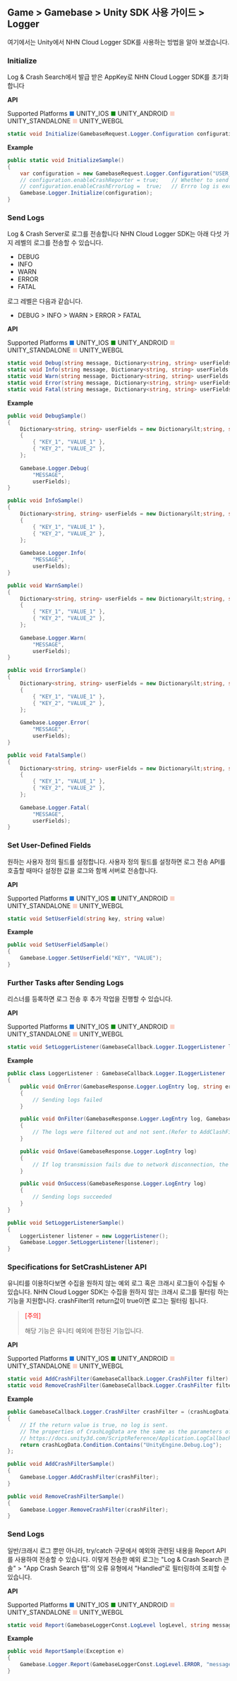 ## Game > Gamebase > Unity SDK 사용 가이드 > Logger

여기에서는 Unity에서 NHN Cloud Logger SDK를 사용하는 방법을 알아 보겠습니다.

### Initialize
Log & Crash Search에서 발급 받은 AppKey로  NHN Cloud Logger SDK를 초기화 합니다

**API**

Supported Platforms
<span style="color:#1D76DB; font-size: 10pt">■</span> UNITY_IOS
<span style="color:#0E8A16; font-size: 10pt">■</span> UNITY_ANDROID
<span style="color:#F9D0C4; font-size: 10pt">■</span> UNITY_STANDALONE
<span style="color:#F9D0C4; font-size: 10pt">■</span> UNITY_WEBGL

```cs
static void Initialize(GamebaseRequest.Logger.Configuration configuration)
```

**Example**
```cs
public static void InitializeSample()
{
    var configuration = new GamebaseRequest.Logger.Configuration("USER_LOGGER_APP_KEY");
    // configuration.enableCrashReporter = true;    // Whether to send crash logs.
    // configuration.enableCrashErrorLog =  true;   // Errro log is excluded by default. Use it if you want to collect error logs.
    Gamebase.Logger.Initialize(configuration);
}
```

### Send Logs
Log & Crash Server로 로그를 전송합니다
NHN Cloud Logger SDK는 아래 다섯 가지 레벨의 로그를 전송할 수 있습니다. 
* DEBUG
* INFO
* WARN
* ERROR
* FATAL

로그 레벨은 다음과 같습니다.
* DEBUG > INFO > WARN > ERROR > FATAL

**API**

Supported Platforms
<span style="color:#1D76DB; font-size: 10pt">■</span> UNITY_IOS
<span style="color:#0E8A16; font-size: 10pt">■</span> UNITY_ANDROID
<span style="color:#F9D0C4; font-size: 10pt">■</span> UNITY_STANDALONE
<span style="color:#F9D0C4; font-size: 10pt">■</span> UNITY_WEBGL

```cs
static void Debug(string message, Dictionary<string, string> userFields = null)
static void Info(string message, Dictionary<string, string> userFields = null)
static void Warn(string message, Dictionary<string, string> userFields = null)
static void Error(string message, Dictionary<string, string> userFields = null)
static void Fatal(string message, Dictionary<string, string> userFields = null)
```

**Example**
```cs
public void DebugSample()
{
    Dictionary<string, string> userFields = new Dictionary&lt;string, string>()
    {
        { "KEY_1", "VALUE_1" },
        { "KEY_2", "VALUE_2" },
    };
        
    Gamebase.Logger.Debug(
        "MESSAGE", 
        userFields);
}

public void InfoSample()
{
    Dictionary<string, string> userFields = new Dictionary&lt;string, string>()
    {
        { "KEY_1", "VALUE_1" },
        { "KEY_2", "VALUE_2" },
    };
        
    Gamebase.Logger.Info(
        "MESSAGE", 
        userFields);
}

public void WarnSample()
{
    Dictionary<string, string> userFields = new Dictionary&lt;string, string>()
    {
        { "KEY_1", "VALUE_1" },
        { "KEY_2", "VALUE_2" },
    };
        
    Gamebase.Logger.Warn(
        "MESSAGE", 
        userFields);
}

public void ErrorSample()
{
    Dictionary<string, string> userFields = new Dictionary&lt;string, string>()
    {
        { "KEY_1", "VALUE_1" },
        { "KEY_2", "VALUE_2" },
    };
        
    Gamebase.Logger.Error(
        "MESSAGE", 
        userFields);
}

public void FatalSample()
{
    Dictionary<string, string> userFields = new Dictionary&lt;string, string>()
    {
        { "KEY_1", "VALUE_1" },
        { "KEY_2", "VALUE_2" },
    };
        
    Gamebase.Logger.Fatal(
        "MESSAGE", 
        userFields);
}
```

### Set User-Defined Fields
원하는 사용자 정의 필드를 설정합니다. 
사용자 정의 필드를 설정하면 로그 전송 API를 호출할 때마다 설정한 값을 로그와 함께 서버로 전송합니다.

**API**

Supported Platforms
<span style="color:#1D76DB; font-size: 10pt">■</span> UNITY_IOS
<span style="color:#0E8A16; font-size: 10pt">■</span> UNITY_ANDROID
<span style="color:#F9D0C4; font-size: 10pt">■</span> UNITY_STANDALONE
<span style="color:#F9D0C4; font-size: 10pt">■</span> UNITY_WEBGL

```cs
static void SetUserField(string key, string value)
```

**Example**
```cs
public void SetUserFieldSample()
{
    Gamebase.Logger.SetUserField("KEY", "VALUE");
}
```

### Further Tasks after Sending Logs
리스너를 등록하면 로그 전송 후 추가 작업을 진행할 수 있습니다.

**API**

Supported Platforms
<span style="color:#1D76DB; font-size: 10pt">■</span> UNITY_IOS
<span style="color:#0E8A16; font-size: 10pt">■</span> UNITY_ANDROID
<span style="color:#F9D0C4; font-size: 10pt">■</span> UNITY_STANDALONE
<span style="color:#F9D0C4; font-size: 10pt">■</span> UNITY_WEBGL

```cs
static void SetLoggerListener(GamebaseCallback.Logger.ILoggerListener listener)
```

**Example**
```cs
public class LoggerListener : GamebaseCallback.Logger.ILoggerListener
{
    public void OnError(GamebaseResponse.Logger.LogEntry log, string errorMessage)
    {
        // Sending logs failed
    }

    public void OnFilter(GamebaseResponse.Logger.LogEntry log, GamebaseResponse.Logger.LogFilter filter)
    {
        // The logs were filtered out and not sent.(Refer to AddClashFilter API Guide)
    }

    public void OnSave(GamebaseResponse.Logger.LogEntry log)
    {
        // If log transmission fails due to network disconnection, the log is saved in a file for log retransmission.(The saved file cannot be checked.)
    }

    public void OnSuccess(GamebaseResponse.Logger.LogEntry log)
    {
        // Sending logs succeeded
    }
}                    

public void SetLoggerListenerSample()
{
    LoggerListener listener = new LoggerListener();
    Gamebase.Logger.SetLoggerListener(listener);
}
```

### Specifications for SetCrashListener API
유니티를 이용하다보면 수집을 원하지 않는 예외 로그 혹은 크래시 로그들이 수집될 수 있습니다.
NHN Cloud Logger SDK는 수집을 원하지 않는 크래시 로그를 필터링 하는 기능을 지원합니다.
crashFilter의 return값이 true이면 로그는 필터링 됩니다.

> <font color="red">[주의]</font><br/>
>
> 해당 기능은 유니티 예외에 한정된 기능입니다.

**API**

Supported Platforms
<span style="color:#1D76DB; font-size: 10pt">■</span> UNITY_IOS
<span style="color:#0E8A16; font-size: 10pt">■</span> UNITY_ANDROID
<span style="color:#F9D0C4; font-size: 10pt">■</span> UNITY_STANDALONE
<span style="color:#F9D0C4; font-size: 10pt">■</span> UNITY_WEBGL

```cs
static void AddCrashFilter(GamebaseCallback.Logger.CrashFilter filter)
static void RemoveCrashFilter(GamebaseCallback.Logger.CrashFilter filter)
```

**Example**
```cs
public GamebaseCallback.Logger.CrashFilter crashFilter = (crashLogData) =>
{
    // If the return value is true, no log is sent.
    // The properties of CrashLogData are the same as the parameters of Application.LogCallback on Unity.
    // https://docs.unity3d.com/ScriptReference/Application.LogCallback.html
    return crashLogData.Condition.Contains("UnityEngine.Debug.Log");
};

public void AddCrashFilterSample()
{
    Gamebase.Logger.AddCrashFilter(crashFilter);
}

public void RemoveCrashFilterSample()
{
    Gamebase.Logger.RemoveCrashFilter(crashFilter);
}
```

### Send Logs

일반/크래시 로그 뿐만 아니라, try/catch 구문에서 예외와 관련된 내용을 Report API를 사용하여 전송할 수 있습니다.
이렇게 전송한 예외 로그는 "Log & Crash Search 콘솔" > "App Crash Search 탭"의 오류 유형에서 "Handled"로 필터링하여 조회할 수 있습니다.

**API**

Supported Platforms
<span style="color:#1D76DB; font-size: 10pt">■</span> UNITY_IOS
<span style="color:#0E8A16; font-size: 10pt">■</span> UNITY_ANDROID
<span style="color:#F9D0C4; font-size: 10pt">■</span> UNITY_STANDALONE
<span style="color:#F9D0C4; font-size: 10pt">■</span> UNITY_WEBGL

```cs
static void Report(GamebaseLoggerConst.LogLevel logLevel, string message, string logString, string stackTrace)
```

**Example**
```cs
public void ReportSample(Exception e)
{
    Gamebase.Logger.Report(GamebaseLoggerConst.LogLevel.ERROR, "message", e.Message, e.StackTrace);
}
```